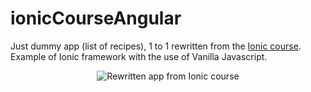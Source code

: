 # ionicCourseAngular

Just dummy app (list of recipes), 1 to 1 rewritten from the [Ionic course](https://www.udemy.com/course/ionic-2-the-practical-guide-to-building-ios-android-apps/?utm_source=adwords&utm_medium=udemyads&utm_campaign=LongTail-New_la.EN_cc.ROWMTA-B&utm_content=deal4584&utm_term=_._ag_98771201205_._ad_533999956744_._kw__._de_c_._dm__._pl__._ti_dsa-1007766171312_._li_9062586_._pd__._&matchtype=&gclid=Cj0KCQjw7KqZBhCBARIsAI-fTKLLkV6GTRR0oOdcs0dyqZ6cIsCHHW8Cm_3PlBxyiRRY0J3CD9S2H-EaAsu9EALw_wcB). Example of Ionic framework with the use of Vanilla Javascript.

 <p align="center">
    <img src="sppPreview.png" alt="Rewritten app from Ionic course">
 </p>
